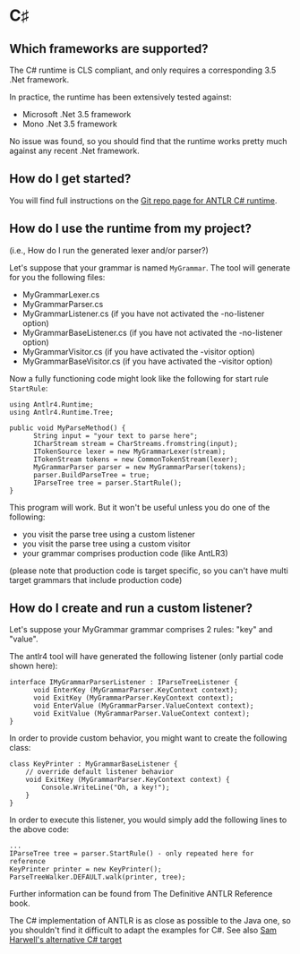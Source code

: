 # C&sharp;

## Which frameworks are supported?

The C# runtime is CLS compliant, and only requires a corresponding 3.5 .Net framework.

In practice, the runtime has been extensively tested against:

* Microsoft .Net 3.5 framework
* Mono .Net 3.5 framework

No issue was found, so you should find that the runtime works pretty much against any recent .Net framework.

## How do I get started?

You will find full instructions on the [Git repo page for ANTLR C# runtime](https://github.com/antlr/antlr4/tree/master/runtime/CSharp).
 
## How do I use the runtime from my project?

(i.e., How do I run the generated lexer and/or parser?)

Let's suppose that your grammar is named `MyGrammar`. The tool will generate for you the following files:

*   MyGrammarLexer.cs
*   MyGrammarParser.cs
*   MyGrammarListener.cs (if you have not activated the -no-listener option)
*   MyGrammarBaseListener.cs (if you have not activated the -no-listener option)
*   MyGrammarVisitor.cs (if you have activated the -visitor option)
*   MyGrammarBaseVisitor.cs (if you have activated the -visitor option)

Now a fully functioning code might look like the following for start rule `StartRule`:

```
using Antlr4.Runtime;
using Antlr4.Runtime.Tree;
     
public void MyParseMethod() {
      String input = "your text to parse here";
      ICharStream stream = CharStreams.fromstring(input);
      ITokenSource lexer = new MyGrammarLexer(stream);
      ITokenStream tokens = new CommonTokenStream(lexer);
      MyGrammarParser parser = new MyGrammarParser(tokens);
      parser.BuildParseTree = true;
      IParseTree tree = parser.StartRule();
}
```

This program will work. But it won't be useful unless you do one of the following:

* you visit the parse tree using a custom listener
* you visit the parse tree using a custom visitor
* your grammar comprises production code (like AntLR3)

(please note that production code is target specific, so you can't have multi target grammars that include production code)
 
## How do I create and run a custom listener?

Let's suppose your MyGrammar grammar comprises 2 rules: "key" and "value".

The antlr4 tool will have generated the following listener (only partial code shown here): 

```
interface IMyGrammarParserListener : IParseTreeListener {
      void EnterKey (MyGrammarParser.KeyContext context);
      void ExitKey (MyGrammarParser.KeyContext context);
      void EnterValue (MyGrammarParser.ValueContext context);
      void ExitValue (MyGrammarParser.ValueContext context);
}
```
 
In order to provide custom behavior, you might want to create the following class:
 
```
class KeyPrinter : MyGrammarBaseListener {
    // override default listener behavior
    void ExitKey (MyGrammarParser.KeyContext context) {
        Console.WriteLine("Oh, a key!");
    }
}
```
   
In order to execute this listener, you would simply add the following lines to the above code:
 
 
```
...
IParseTree tree = parser.StartRule() - only repeated here for reference
KeyPrinter printer = new KeyPrinter();
ParseTreeWalker.DEFAULT.walk(printer, tree);
```
        
Further information can be found from The Definitive ANTLR Reference book.

The C# implementation of ANTLR is as close as possible to the Java one, so you shouldn't find it difficult to adapt the examples for C#. See also [Sam Harwell's alternative C# target](https://github.com/tunnelvisionlabs/antlr4cs)

